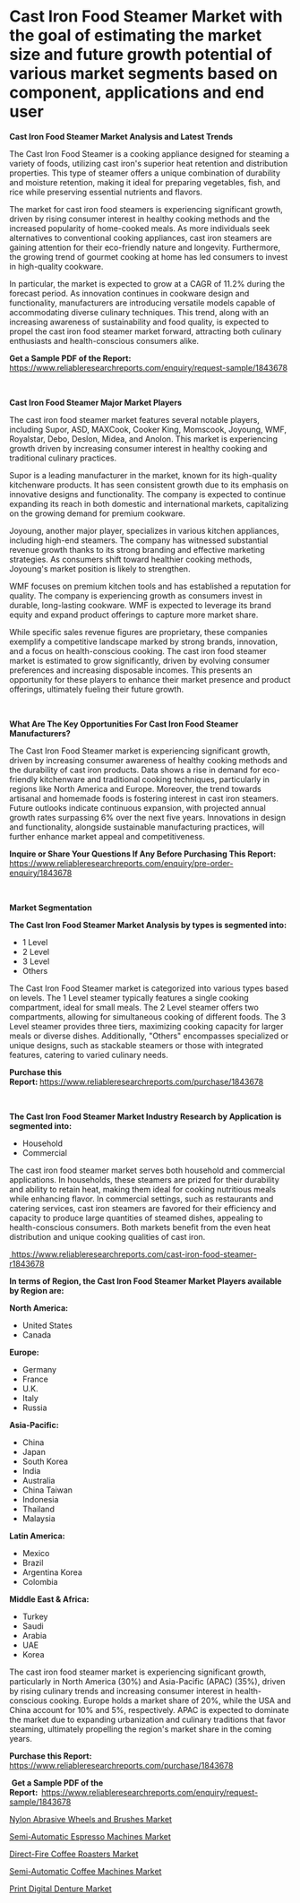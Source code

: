 <p><h1>Cast Iron Food Steamer Market with the goal of estimating the market size and future growth potential of various market segments based on component, applications and end user</h1></p><p><strong>Cast Iron Food Steamer Market Analysis and Latest Trends</strong></p>
<p><p>The Cast Iron Food Steamer is a cooking appliance designed for steaming a variety of foods, utilizing cast iron's superior heat retention and distribution properties. This type of steamer offers a unique combination of durability and moisture retention, making it ideal for preparing vegetables, fish, and rice while preserving essential nutrients and flavors. </p><p>The market for cast iron food steamers is experiencing significant growth, driven by rising consumer interest in healthy cooking methods and the increased popularity of home-cooked meals. As more individuals seek alternatives to conventional cooking appliances, cast iron steamers are gaining attention for their eco-friendly nature and longevity. Furthermore, the growing trend of gourmet cooking at home has led consumers to invest in high-quality cookware.</p><p>In particular, the market is expected to grow at a CAGR of 11.2% during the forecast period. As innovation continues in cookware design and functionality, manufacturers are introducing versatile models capable of accommodating diverse culinary techniques. This trend, along with an increasing awareness of sustainability and food quality, is expected to propel the cast iron food steamer market forward, attracting both culinary enthusiasts and health-conscious consumers alike.</p></p>
<p><strong>Get a Sample PDF of the Report:&nbsp;</strong> <a href="https://www.reliableresearchreports.com/enquiry/request-sample/1843678?utm_campaign=41&utm_medium=2&utm_source=Github&utm_content=ia&utm_term=10022025&utm_id=cast-iron-food-steamer">https://www.reliableresearchreports.com/enquiry/request-sample/1843678</a></p>
<p>&nbsp;</p>
<p><strong>Cast Iron Food Steamer Major Market Players</strong></p>
<p><p>The cast iron food steamer market features several notable players, including Supor, ASD, MAXCook, Cooker King, Momscook, Joyoung, WMF, Royalstar, Debo, Deslon, Midea, and Anolon. This market is experiencing growth driven by increasing consumer interest in healthy cooking and traditional culinary practices.</p><p>Supor is a leading manufacturer in the market, known for its high-quality kitchenware products. It has seen consistent growth due to its emphasis on innovative designs and functionality. The company is expected to continue expanding its reach in both domestic and international markets, capitalizing on the growing demand for premium cookware.</p><p>Joyoung, another major player, specializes in various kitchen appliances, including high-end steamers. The company has witnessed substantial revenue growth thanks to its strong branding and effective marketing strategies. As consumers shift toward healthier cooking methods, Joyoung's market position is likely to strengthen.</p><p>WMF focuses on premium kitchen tools and has established a reputation for quality. The company is experiencing growth as consumers invest in durable, long-lasting cookware. WMF is expected to leverage its brand equity and expand product offerings to capture more market share.</p><p>While specific sales revenue figures are proprietary, these companies exemplify a competitive landscape marked by strong brands, innovation, and a focus on health-conscious cooking. The cast iron food steamer market is estimated to grow significantly, driven by evolving consumer preferences and increasing disposable incomes. This presents an opportunity for these players to enhance their market presence and product offerings, ultimately fueling their future growth.</p></p>
<p>&nbsp;</p>
<p><strong>What Are The Key Opportunities For Cast Iron Food Steamer Manufacturers?</strong></p>
<p><p>The Cast Iron Food Steamer market is experiencing significant growth, driven by increasing consumer awareness of healthy cooking methods and the durability of cast iron products. Data shows a rise in demand for eco-friendly kitchenware and traditional cooking techniques, particularly in regions like North America and Europe. Moreover, the trend towards artisanal and homemade foods is fostering interest in cast iron steamers. Future outlooks indicate continuous expansion, with projected annual growth rates surpassing 6% over the next five years. Innovations in design and functionality, alongside sustainable manufacturing practices, will further enhance market appeal and competitiveness.</p></p>
<p><strong>Inquire or Share Your Questions If Any Before Purchasing This Report:</strong> <a href="https://www.reliableresearchreports.com/enquiry/pre-order-enquiry/1843678?utm_campaign=41&utm_medium=2&utm_source=Github&utm_content=ia&utm_term=10022025&utm_id=cast-iron-food-steamer">https://www.reliableresearchreports.com/enquiry/pre-order-enquiry/1843678</a></p>
<p>&nbsp;</p>
<p><strong>Market Segmentation</strong></p>
<p><strong>The Cast Iron Food Steamer Market Analysis by types is segmented into:</strong></p>
<p><ul><li>1 Level</li><li>2 Level</li><li>3 Level</li><li>Others</li></ul></p>
<p><p>The Cast Iron Food Steamer market is categorized into various types based on levels. The 1 Level steamer typically features a single cooking compartment, ideal for small meals. The 2 Level steamer offers two compartments, allowing for simultaneous cooking of different foods. The 3 Level steamer provides three tiers, maximizing cooking capacity for larger meals or diverse dishes. Additionally, "Others" encompasses specialized or unique designs, such as stackable steamers or those with integrated features, catering to varied culinary needs.</p></p>
<p><strong>Purchase this Report:&nbsp;</strong><a href="https://www.reliableresearchreports.com/purchase/1843678?utm_campaign=41&utm_medium=2&utm_source=Github&utm_content=ia&utm_term=10022025&utm_id=cast-iron-food-steamer">https://www.reliableresearchreports.com/purchase/1843678</a></p>
<p>&nbsp;</p>
<p><strong>The Cast Iron Food Steamer Market Industry Research by Application is segmented into:</strong></p>
<p><ul><li>Household</li><li>Commercial</li></ul></p>
<p><p>The cast iron food steamer market serves both household and commercial applications. In households, these steamers are prized for their durability and ability to retain heat, making them ideal for cooking nutritious meals while enhancing flavor. In commercial settings, such as restaurants and catering services, cast iron steamers are favored for their efficiency and capacity to produce large quantities of steamed dishes, appealing to health-conscious consumers. Both markets benefit from the even heat distribution and unique cooking qualities of cast iron.</p></p>
<p><a href="https://www.reliableresearchreports.com/cast-iron-food-steamer-r1843678?utm_campaign=41&utm_medium=2&utm_source=Github&utm_content=ia&utm_term=10022025&utm_id=cast-iron-food-steamer">&nbsp;https://www.reliableresearchreports.com/cast-iron-food-steamer-r1843678</a></p>
<p><strong>In terms of Region, the Cast Iron Food Steamer Market Players available by Region are:</strong></p>
<p>
    <p> <strong> North America: </strong>
        <ul>
            <li>United States</li>
            <li>Canada</li>
        </ul>
        </p> 
    <p> <strong> Europe: </strong>
        <ul>
            <li>Germany</li>
            <li>France</li>
            <li>U.K.</li>
            <li>Italy</li>
            <li>Russia</li>
        </ul>
        </p> 
    <p> <strong> Asia-Pacific: </strong>
        <ul>
            <li>China</li>
            <li>Japan</li>
            <li>South Korea</li>
            <li>India</li>
            <li>Australia</li>
            <li>China Taiwan</li>
            <li>Indonesia</li>
            <li>Thailand</li>
            <li>Malaysia</li>
        </ul>
        </p> 
    <p> <strong> Latin America: </strong>
        <ul>
            <li>Mexico</li>
            <li>Brazil</li>
            <li>Argentina Korea</li>
            <li>Colombia</li>
        </ul>
        </p> 
    <p> <strong> Middle East & Africa: </strong>
        <ul>
            <li>Turkey</li>
            <li>Saudi</li>
            <li>Arabia</li>
            <li>UAE</li>
            <li>Korea</li>
        </ul>
    </p>
    </p>
<p><p>The cast iron food steamer market is experiencing significant growth, particularly in North America (30%) and Asia-Pacific (APAC) (35%), driven by rising culinary trends and increasing consumer interest in health-conscious cooking. Europe holds a market share of 20%, while the USA and China account for 10% and 5%, respectively. APAC is expected to dominate the market due to expanding urbanization and culinary traditions that favor steaming, ultimately propelling the region's market share in the coming years.</p></p>
<p><strong>Purchase this Report: </strong><a href="https://www.reliableresearchreports.com/purchase/1843678?utm_campaign=41&utm_medium=2&utm_source=Github&utm_content=ia&utm_term=10022025&utm_id=cast-iron-food-steamer">https://www.reliableresearchreports.com/purchase/1843678</a></p>
<p>&nbsp;<strong>Get a Sample PDF of the Report:&nbsp;&nbsp;</strong><a href="https://www.reliableresearchreports.com/enquiry/request-sample/1843678?utm_campaign=41&utm_medium=2&utm_source=Github&utm_content=ia&utm_term=10022025&utm_id=cast-iron-food-steamer">https://www.reliableresearchreports.com/enquiry/request-sample/1843678</a></p>
<p><strong></strong></p>
<p><p><a href="https://github.com/philaphindo/Market-Research-Report-List-1/blob/main/nylon-abrasive-wheels-and-brushes-market.md?utm_campaign=41&utm_medium=2&utm_source=Github&utm_content=ia&utm_term=10022025&utm_id=cast-iron-food-steamer">Nylon Abrasive Wheels and Brushes Market</a></p><p><a href="https://github.com/vjorelaclliv/Market-Research-Report-List-1/blob/main/semi-automatic-espresso-machines-market.md?utm_campaign=41&utm_medium=2&utm_source=Github&utm_content=ia&utm_term=10022025&utm_id=cast-iron-food-steamer">Semi-Automatic Espresso Machines Market</a></p><p><a href="https://github.com/djembashote/Market-Research-Report-List-1/blob/main/direct-fire-coffee-roasters-market.md?utm_campaign=41&utm_medium=2&utm_source=Github&utm_content=ia&utm_term=10022025&utm_id=cast-iron-food-steamer">Direct-Fire Coffee Roasters Market</a></p><p><a href="https://github.com/aiexisaliwan/Market-Research-Report-List-1/blob/main/semi-automatic-coffee-machines-market.md?utm_campaign=41&utm_medium=2&utm_source=Github&utm_content=ia&utm_term=10022025&utm_id=cast-iron-food-steamer">Semi-Automatic Coffee Machines Market</a></p><p><a href="https://github.com/techerghalim/Market-Research-Report-List-1/blob/main/print-digital-denture-market.md?utm_campaign=41&utm_medium=2&utm_source=Github&utm_content=ia&utm_term=10022025&utm_id=cast-iron-food-steamer">Print Digital Denture Market</a></p></p>